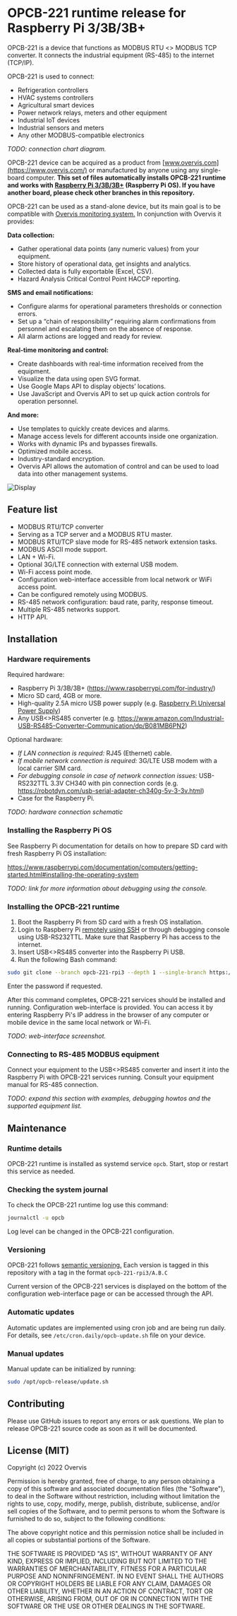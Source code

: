 # OPCB-221 runtime release for Raspberry Pi 3/3B/3B+

OPCB-221 is a device that functions as MODBUS RTU <> MODBUS TCP converter. It
connects the industrial equipment (RS-485) to the internet (TCP/IP).

OPCB-221 is used to connect:

-   Refrigeration controllers
-   HVAC systems controllers
-   Agricultural smart devices
-   Power network relays, meters and other equipment
-   Industrial IoT devices
-   Industrial sensors and meters
-   Any other MODBUS-compatible electronics

_TODO: connection chart diagram._

OPCB-221 device can be acquired as a product from
[www.overvis.com](https://www.overvis.com/) or manufactured by anyone using any
single-board computer. **This set of files automatically installs OPCB-221
runtime and works with
[Raspberry Pi 3/3B/3B+](https://www.raspberrypi.com/for-industry/) (Raspberry Pi
OS). If you have another board, please check other branches in this
repository.**

OPCB-221 can be used as a stand-alone device, but its main goal is to be
compatible with [Overvis monitoring system.](https://www.overvis.com/) In
conjunction with Overvis it provides:

**Data collection:**

-   Gather operational data points (any numeric values) from your equipment.
-   Store history of operational data, get insights and analytics.
-   Collected data is fully exportable (Excel, CSV).
-   Hazard Analysis Critical Control Point HACCP reporting.

**SMS and email notifications:**

-   Configure alarms for operational parameters thresholds or connection errors.
-   Set up a “chain of responsibility” requiring alarm confirmations from
    personnel and escalating them on the absence of response.
-   All alarm actions are logged and ready for review.

**Real-time monitoring and control:**

-   Create dashboards with real-time information received from the equipment.
-   Visualize the data using open SVG format.
-   Use Google Maps API to display objects’ locations.
-   Use JavaScript and Overvis API to set up quick action controls for operation
    personnel.

**And more:**

-   Use templates to quickly create devices and alarms.
-   Manage access levels for different accounts inside one organization.
-   Works with dynamic IPs and bypasses firewalls.
-   Optimized mobile access.
-   Industry-standard encryption.
-   Overvis API allows the automation of control and can be used to load data
    into other management systems.

![Display](./docs/overvis-display.jpeg)

## Feature list

-   MODBUS RTU/TCP converter
-   Serving as a TCP server and a MODBUS RTU master.
-   MODBUS RTU/TCP slave mode for RS-485 network extension tasks.
-   MODBUS ASCII mode support.
-   LAN + Wi-Fi.
-   Optional 3G/LTE connection with external USB modem.
-   Wi-Fi access point mode.
-   Configuration web-interface accessible from local network or WiFi access
    point.
-   Can be configured remotely using MODBUS.
-   RS-485 network configuration: baud rate, parity, response timeout.
-   Multiple RS-485 networks support.
-   HTTP API.

## Installation

### Hardware requirements

Required hardware:

-   Raspberry Pi 3/3B/3B+ (https://www.raspberrypi.com/for-industry/)
-   Micro SD card, 4GB or more.
-   High-quality 2.5A micro USB power supply (e.g.
    [Raspberry Pi Universal Power Supply](https://www.raspberrypi.com/products/raspberry-pi-universal-power-supply/))
-   Any USB<>RS485 converter (e.g.
    https://www.amazon.com/Industrial-USB-RS485-Converter-Communication/dp/B081MB6PN2)

Optional hardware:

-   _If LAN connection is required:_ RJ45 (Ethernet) cable.
-   _If mobile network connection is required:_ 3G/LTE USB modem with a local
    carrier SIM card.
-   _For debugging console in case of network connection issues:_ USB-RS232TTL
    3.3V CH340 with pin connection cords (e.g.
    https://robotdyn.com/usb-serial-adapter-ch340g-5v-3-3v.html)
-   Case for the Raspberry Pi.

_TODO: hardware connection schematic_

### Installing the Raspberry Pi OS

See Raspberry Pi documentation for details on how to prepare SD card with fresh
Raspberry Pi OS installation:

https://www.raspberrypi.com/documentation/computers/getting-started.html#installing-the-operating-system

_TODO: link for more information about debugging using the console._

### Installing the OPCB-221 runtime

1. Boot the Raspberry Pi from SD card with a fresh OS installation.
2. Login to Raspberry Pi
   [remotely using SSH](https://www.raspberrypi.com/documentation/computers/remote-access.html#introduction-to-remote-access)
   or through debugging console using USB-RS232TTL. Make sure that Raspberry Pi
   has access to the internet.
3. Insert USB<>RS485 converter into the Raspberry Pi USB.
4. Run the following Bash command:

```bash
sudo git clone --branch opcb-221-rpi3 --depth 1 --single-branch https://github.com/overvis/opcb-release.git /opt/opcb-release && sudo /opt/opcb-release/setup.sh
```

Enter the password if requested.

After this command completes, OPCB-221 services should be installed and running.
Configuration web-interface is provided. You can access it by entering Raspberry
Pi's IP address in the browser of any computer or mobile device in the same
local network or Wi-Fi.

_TODO: web-interface screenshot._

### Connecting to RS-485 MODBUS equipment

Connect your equipment to the USB<>RS485 converter and insert it into the
Raspberry Pi with OPCB-221 services running. Consult your equipment manual for
RS-485 connection.

_TODO: expand this section with examples, debugging howtos and the supported
equipment list._

## Maintenance

### Runtime details

OPCB-221 runtime is installed as systemd service `opcb`. Start, stop or restart
this service as needed.

### Checking the system journal

To check the OPCB-221 runtime log use this command:

```bash
journalctl -u opcb
```

Log level can be changed in the OPCB-221 configuration.

### Versioning

OPCB-221 follows [semantic versioning.](https://semver.org/) Each version is
tagged in this repository with a tag in the format `opcb-221-rpi3/A.B.C`

Current version of the OPCB-221 services is displayed on the bottom of the
configuration web-interface page or can be accessed through the API.

### Automatic updates

Automatic updates are implemented using cron job and are being run daily. For
details, see `/etc/cron.daily/opcb-update.sh` file on your device.

### Manual updates

Manual update can be initialized by running:

```bash
sudo /opt/opcb-release/update.sh
```

## Contributing

Please use GitHub issues to report any errors or ask questions. We plan to
release OPCB-221 source code as soon as it will be documented.

## License (MIT)

Copyright (c) 2022 Overvis

Permission is hereby granted, free of charge, to any person obtaining a copy of
this software and associated documentation files (the "Software"), to deal in
the Software without restriction, including without limitation the rights to
use, copy, modify, merge, publish, distribute, sublicense, and/or sell copies of
the Software, and to permit persons to whom the Software is furnished to do so,
subject to the following conditions:

The above copyright notice and this permission notice shall be included in all
copies or substantial portions of the Software.

THE SOFTWARE IS PROVIDED "AS IS", WITHOUT WARRANTY OF ANY KIND, EXPRESS OR
IMPLIED, INCLUDING BUT NOT LIMITED TO THE WARRANTIES OF MERCHANTABILITY, FITNESS
FOR A PARTICULAR PURPOSE AND NONINFRINGEMENT. IN NO EVENT SHALL THE AUTHORS OR
COPYRIGHT HOLDERS BE LIABLE FOR ANY CLAIM, DAMAGES OR OTHER LIABILITY, WHETHER
IN AN ACTION OF CONTRACT, TORT OR OTHERWISE, ARISING FROM, OUT OF OR IN
CONNECTION WITH THE SOFTWARE OR THE USE OR OTHER DEALINGS IN THE SOFTWARE.
